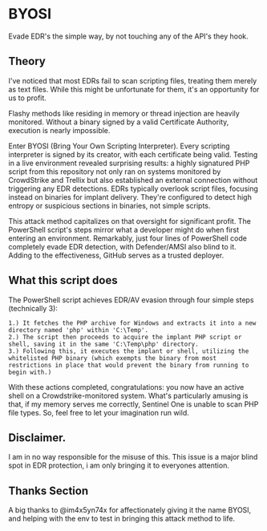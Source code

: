 # BYOSI
Evade EDR's the simple way, by not touching any of the API's they hook.


## Theory

I've noticed that most EDRs fail to scan scripting files, treating them merely as text files. While this might be unfortunate for them, it's an opportunity for us to profit.

Flashy methods like residing in memory or thread injection are heavily monitored. Without a binary signed by a valid Certificate Authority, execution is nearly impossible.

Enter BYOSI (Bring Your Own Scripting Interpreter). Every scripting interpreter is signed by its creator, with each certificate being valid. Testing in a live environment revealed surprising results: a highly signatured PHP script from this repository not only ran on systems monitored by CrowdStrike and Trellix but also established an external connection without triggering any EDR detections. EDRs typically overlook script files, focusing instead on binaries for implant delivery. They're configured to detect high entropy or suspicious sections in binaries, not simple scripts.

This attack method capitalizes on that oversight for significant profit. The PowerShell script's steps mirror what a developer might do when first entering an environment. Remarkably, just four lines of PowerShell code completely evade EDR detection, with Defender/AMSI also blind to it. Adding to the effectiveness, GitHub serves as a trusted deployer.

## What this script does

The PowerShell script achieves EDR/AV evasion through four simple steps (technically 3):

    1.) It fetches the PHP archive for Windows and extracts it into a new directory named 'php' within 'C:\Temp'.
    2.) The script then proceeds to acquire the implant PHP script or shell, saving it in the same 'C:\Temp\php' directory.
    3.) Following this, it executes the implant or shell, utilizing the whitelisted PHP binary (which exempts the binary from most restrictions in place that would prevent the binary from running to begin with.)

With these actions completed, congratulations: you now have an active shell on a Crowdstrike-monitored system. What's particularly amusing is that, if my memory serves me correctly, Sentinel One is unable to scan PHP file types. So, feel free to let your imagination run wild.

## Disclaimer.

I am in no way responsible for the misuse of this. This issue is a major blind spot in EDR protection, i am only bringing it to everyones attention.

## Thanks Section

A big thanks to @im4x5yn74x for affectionately giving it the name BYOSI, and helping with the env to test in bringing this attack method to life.
